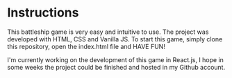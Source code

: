 # Instructions

This battleship game is very easy and intuitive to use. The project was developed with HTML, CSS and Vanilla JS. To start this game, simply clone this repository, open the index.html file and HAVE FUN!

I'm currently working on the development of this game in React.js, I hope in some weeks the project could be finished and hosted in my Github account. 